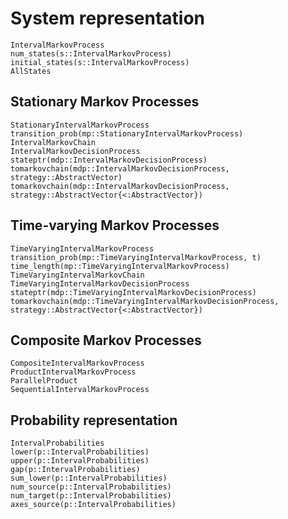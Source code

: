 # System representation

```@docs
IntervalMarkovProcess
num_states(s::IntervalMarkovProcess)
initial_states(s::IntervalMarkovProcess)
AllStates
```

## Stationary Markov Processes
```@docs
StationaryIntervalMarkovProcess
transition_prob(mp::StationaryIntervalMarkovProcess)
IntervalMarkovChain
IntervalMarkovDecisionProcess
stateptr(mdp::IntervalMarkovDecisionProcess)
tomarkovchain(mdp::IntervalMarkovDecisionProcess, strategy::AbstractVector)
tomarkovchain(mdp::IntervalMarkovDecisionProcess, strategy::AbstractVector{<:AbstractVector})
```

## Time-varying Markov Processes
```@docs
TimeVaryingIntervalMarkovProcess
transition_prob(mp::TimeVaryingIntervalMarkovProcess, t)
time_length(mp::TimeVaryingIntervalMarkovProcess)
TimeVaryingIntervalMarkovChain
TimeVaryingIntervalMarkovDecisionProcess
stateptr(mdp::TimeVaryingIntervalMarkovDecisionProcess)
tomarkovchain(mdp::TimeVaryingIntervalMarkovDecisionProcess, strategy::AbstractVector{<:AbstractVector})
```

## Composite Markov Processes
```@docs
CompositeIntervalMarkovProcess
ProductIntervalMarkovProcess
ParallelProduct
SequentialIntervalMarkovProcess
```

## Probability representation
```@docs
IntervalProbabilities
lower(p::IntervalProbabilities)
upper(p::IntervalProbabilities)
gap(p::IntervalProbabilities)
sum_lower(p::IntervalProbabilities)
num_source(p::IntervalProbabilities)
num_target(p::IntervalProbabilities)
axes_source(p::IntervalProbabilities)
```
